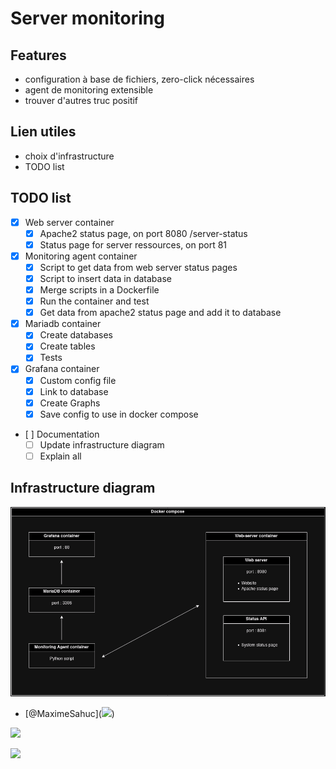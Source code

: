 # Server monitoring


## Features
- configuration à base de fichiers, zero-click nécessaires
- agent de monitoring extensible
- trouver d'autres truc positif


## Lien utiles
- choix d'infrastructure
- TODO list


## TODO list
- [x] Web server container
    - [x] Apache2 status page, on port 8080 /server-status
    - [x] Status page for server ressources, on port 81
- [x] Monitoring agent container
    - [x] Script to get data from web server status pages
    - [x] Script to insert data in database
    - [x] Merge scripts in a Dockerfile
    - [x] Run the container and test
    - [x] Get data from apache2 status page and add it to database
- [x] Mariadb container
    - [x] Create databases
    - [x] Create tables
    - [x] Tests
- [x] Grafana container
    - [x] Custom config file
    - [x] Link to database
    - [x] Create Graphs
    - [x] Save config to use in docker compose
- [ ] Documentation
    - [ ] Update infrastructure diagram
    - [ ] Explain all

## Infrastructure diagram
![Infrastructure diagram](./doc/infrastructure_diagram.png)

- [@MaximeSahuc]([<img src="https://avatars.githubusercontent.com/u/84405949?s=48&v=4" width="48" />](https://github.com/MaximeSahuc))

[<img src="https://avatars.githubusercontent.com/u/84405949?s=48&v=4" width="48" />](https://github.com/MaximeSahuc)

[<img src="https://avatars.githubusercontent.com/u/160885185?s=2&v=4" width="48" />](https://github.com/marccambon)